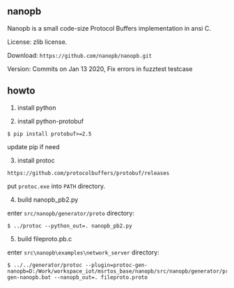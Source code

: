
## nanopb

Nanopb is a small code-size Protocol Buffers implementation in ansi C.

License: zlib license.

Download: `https://github.com/nanopb/nanopb.git`

Version: Commits on Jan 13 2020, Fix errors in fuzztest testcase

## howto

1. install python

2. install python-protobuf 

`$ pip install protobuf>=2.5`

update pip if need

3. install protoc

`https://github.com/protocolbuffers/protobuf/releases`

put `protoc.exe` into `PATH` directory.

4. build nanopb_pb2.py

enter `src/nanopb/generator/proto` directory:

```
$ ../protoc --python_out=. nanopb_pb2.py
```

5. build fileproto.pb.c

enter `src\nanopb\examples\network_server` directory:

```
$ ../../generator/protoc --plugin=protoc-gen-nanopb=D:/Work/workspace_iot/msrtos_base/nanopb/src/nanopb/generator/protoc-gen-nanopb.bat --nanopb_out=. fileproto.proto
```

